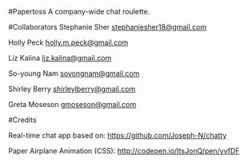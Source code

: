 #Papertoss
A company-wide chat roulette. 

#Collaborators 
Stephanie Sher
stephaniesher18@gmail.com

Holly Peck 
holly.m.peck@gmail.com

Liz Kalina
liz.kalina@gmail.com

So-young Nam
soyongnam@gmail.com

Shirley Berry
shirleylberry@gmail.com

Greta Moseson
gmoseson@gmail.com

#Credits

Real-time chat app based on: https://github.com/Joseph-N/chatty

Paper Airplane Animation (CSS): http://codepen.io/ItsJonQ/pen/yvfDF